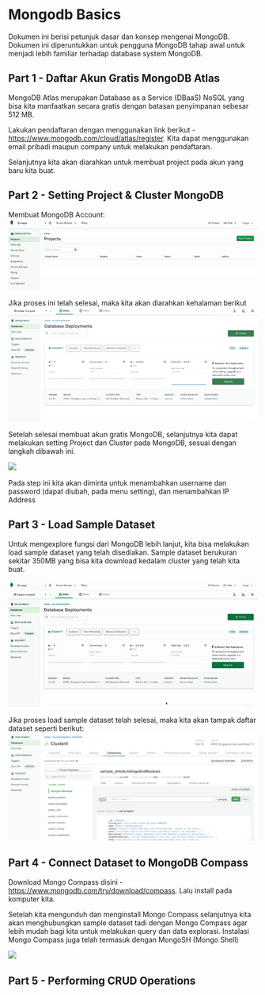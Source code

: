 # Mongodb Basics

Dokumen ini berisi petunjuk dasar dan konsep mengenai MongoDB. Dokumen ini diperuntukkan untuk pengguna MongoDB tahap awal untuk menjadi lebih familiar terhadap database system MongoDB.


## Part 1 - Daftar Akun Gratis MongoDB Atlas
MongoDB Atlas merupakan Database as a Service (DBaaS) NoSQL yang bisa kita manfaatkan secara gratis dengan batasan penyimpanan sebesar 512 MB. 

Lakukan pendaftaran dengan menggunakan link berikut - https://www.mongodb.com/cloud/atlas/register. Kita dapat menggunakan email pribadi maupun company untuk melakukan pendaftaran. 

Selanjutnya kita akan diarahkan untuk membuat project pada akun yang baru kita buat.


## Part 2 - Setting Project & Cluster MongoDB

Membuat MongoDB Account:
![](src/gif/create_project_mongodb.gif)

Jika proses ini telah selesai, maka kita akan diarahkan kehalaman berikut
![](src/img/database-deployments.png)


Setelah selesai membuat akun gratis MongoDB, selanjutnya kita dapat melakukan setting Project dan Cluster pada MongoDB, sesuai dengan langkah dibawah ini. 

![](src/gif/create_cluster_mongodb.gif)

Pada step ini kita akan diminta untuk menambahkan username dan password (dapat diubah, pada menu setting), dan menambahkan IP Address


## Part 3 - Load Sample Dataset

Untuk mengexplore fungsi dari MongoDB lebih lanjut, kita bisa melakukan load sample dataset yang telah disediakan. Sample dataset berukuran sekitar 350MB yang bisa kita download kedalam cluster yang telah kita buat.

![](src/gif/load_sample_dataset_mongodb.gif)

Jika proses load sample dataset telah selesai, maka kita akan tampak daftar dataset seperti berikut:
![](src/img/sample-dataset.png)


## Part 4 - Connect Dataset to MongoDB Compass

Download Mongo Compass disini - https://www.mongodb.com/try/download/compass. Lalu install pada komputer kita.

Setelah kita mengunduh dan menginstall Mongo Compass selanjutnya kita akan menghubungkan sample dataset tadi dengan Mongo Compass agar lebih mudah bagi kita untuk melakukan query dan data explorasi. Instalasi Mongo Compass juga telah termasuk dengan MongoSH (Mongo Shell)

![](src/gif/connect_mongo_compass.gif)


## Part 5 - Performing CRUD Operations





